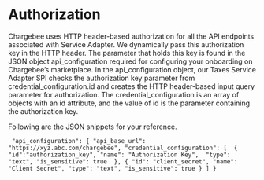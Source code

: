 # Authorization
Chargebee uses HTTP header-based authorization for all the API endpoints associated with Service Adapter. We dynamically pass this authorization key in the HTTP header. The parameter that holds this key is found in the JSON object api_configuration required for configuring your onboarding on Chargebee’s marketplace. In the api_configuration object, our Taxes Service Adapter SPI checks the authorization key parameter from credential_configuration.id and creates the HTTP header-based input query parameter for authorization. The credential_configuration is an array of objects with an id attribute, and the value of id is the parameter containing the authorization key.

Following are the JSON snippets for your reference.

`
"api_configuration": {
       "api_base_url": "https://xyz.abc.com/chargebee",
       "credential_configuration": [ 
         {
           "id":"authorization_key",
           "name": "Authorization Key", 
           "type": "text",
           "is_sensitive": true 
         },
         {
           "id": "client_secret",
           "name": "Client Secret",
           "type": "text",
           "is_sensitive": true
         }
       ]
     }`